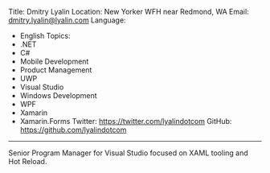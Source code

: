 Title: Dmitry Lyalin
Location: New Yorker WFH near Redmond, WA
Email: dmitry.lyalin@lyalin.com
Language:
  - English
Topics:
  - .NET
  - C#
  - Mobile Development
  - Product Management
  - UWP
  - Visual Studio
  - Windows Development
  - WPF
  - Xamarin
  - Xamarin.Forms
Twitter: https://twitter.com/lyalindotcom
GitHub: https://github.com/lyalindotcom
---
Senior Program Manager for Visual Studio focused on XAML tooling and Hot Reload.
